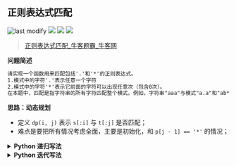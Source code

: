 ## 正则表达式匹配
<!--START_SECTION:badge-->

![last modify](https://img.shields.io/static/v1?label=last%20modify&message=2022-10-14%2014%3A59%3A33&color=yellowgreen&style=flat-square)
[![](https://img.shields.io/static/v1?label=&message=%E5%9B%B0%E9%9A%BE&color=yellow&style=flat-square)](../../../README.md#困难)
[![](https://img.shields.io/static/v1?label=&message=%E7%89%9B%E5%AE%A2&color=green&style=flat-square)](../../../README.md#牛客)
[![](https://img.shields.io/static/v1?label=&message=%E5%8A%A8%E6%80%81%E8%A7%84%E5%88%92&color=blue&style=flat-square)](../../../README.md#动态规划)

<!--END_SECTION:badge-->
<!--info
tags: [动态规划]
source: 牛客
level: 困难
number: '0122'
name: 正则表达式匹配
companies: []
-->

> [正则表达式匹配_牛客题霸_牛客网](https://www.nowcoder.com/practice/28970c15befb4ff3a264189087b99ad4)

<summary><b>问题简述</b></summary>

```txt
请实现一个函数用来匹配包括'.'和'*'的正则表达式。
1.模式中的字符'.'表示任意一个字符
2.模式中的字符'*'表示它前面的字符可以出现任意次（包含0次）。
在本题中，匹配是指字符串的所有字符匹配整个模式。例如，字符串"aaa"与模式"a.a"和"ab*ac*a"匹配，但是与"aa.a"和"ab*a"均不匹配
```

<!-- 
<details><summary><b>详细描述</b></summary>

```txt
```

</details>
-->

<!-- <div align="center"><img src="../../../_assets/xxx.png" height="300" /></div> -->

<summary><b>思路：动态规划</b></summary>

- 定义 `dp(i, j)` 表示 `s[:i]` 与 `t[:j]` 是否匹配；
- 难点是要把所有情况考虑全面，主要是初始化，和 `p[j - 1] == '*'` 的情况；

<details><summary><b>Python 递归写法</b></summary>

```python
class Solution:
    def match(self , s: str, t: str) -> bool:
        
        from functools import lru_cache
        
        @lru_cache(maxsize=None)
        def dp(i, j):
            if i == 0 and j == 0: return True
            if j == 0: return False
            if i == 0: # s='', t='a*b*' 的情况
                return j > 1 and t[j - 1] == '*' and dp(0, j - 2)
            
            # s='abc', t='abc' 或 'ab.'
            r1 = (s[i - 1] == t[j - 1] or t[j - 1] == '.') and dp(i - 1, j - 1)
            # s='abc', t='abcd*' 的情况，* 匹配了 0 个字符，所以下一步需要跳过 *，即 dp(i, j-2)
            r2 = j > 1 and t[j - 1] == '*' and dp(i, j - 2)
            # s='abc', t='abc*' 或 'ab.*' 的情况，* 匹配了至少 1 和字符，下一步需要继续尝试匹配 *，所以是 dp(i-1, j)
            r3 = j > 1 and t[j - 1] == '*' and (s[i - 1] == t[j - 2] or t[j - 2] == '.') and dp(i - 1, j)
            
            return r1 or r2 or r3
        
        # 本题保证了提供的 t 是合法的，所以其实可以去掉 j>1 的判断
        return dp(len(s), len(t))
```

</details>


<details><summary><b>Python 迭代写法</b></summary>

```python
class Solution:
    def match(self , s: str, t: str) -> bool:
        
        m, n = len(s), len(t)
        # dp[i][j] 表示的是 s[:i] 和 t[:j] 是否匹配，所以需要初始化为 m+1 和 n+1
        dp = [[False] * (n + 1) for _ in range(m + 1)]
        
        for i in range(m + 1):  # 遍历范围是 0 ~ m+1
            for j in range(n + 1):  # 遍历范围是 0 ~ n+1
                if i == 0 and j == 0: dp[i][j] = True
                elif j == 0: dp[i][j] = False
                elif i == 0: # s='', t='a*b*' 的情况
                    dp[i][j] =  j > 1 and t[j - 1] == '*' and dp[0][j - 2]
                else:
                    # s='abc', t='abc' 或 'ab.'
                    r1 = (s[i - 1] == t[j - 1] or t[j - 1] == '.') and dp[i - 1][j - 1]
                    # s='abc', t='abcd*' 的情况，* 匹配了 0 个字符，所以下一步需要跳过 *，即 dp(i, j-2)
                    r2 = j > 1 and t[j - 1] == '*' and dp[i][j - 2]
                    # s='abc', t='abc*' 或 'ab.*' 的情况，* 匹配了至少 1 和字符，下一步需要继续尝试匹配 *，所以是 dp(i-1, j)
                    r3 = j > 1 and t[j - 1] == '*' and (s[i - 1] == t[j - 2] or t[j - 2] == '.') and dp[i - 1][j]

                    dp[i][j] = r1 or r2 or r3
        
        # 本题保证了提供的 t 是合法的，所以其实可以去掉 j>1 的判断
        return dp[-1][-1]
```

</details>